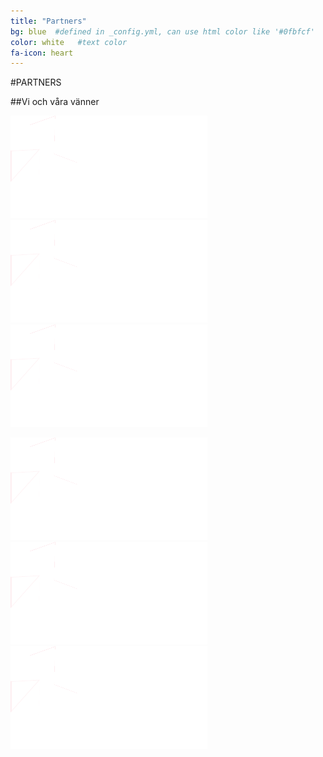 ```yaml
---
title: "Partners"
bg: blue  #defined in _config.yml, can use html color like '#0fbfcf'
color: white   #text color
fa-icon: heart
---
```


#PARTNERS

##Vi och våra vänner

<div class="small.column">
<img src="img/smart-norrkoping_white.png">
<img src="img/smart-norrkoping_white.png">
<img src="img/smart-norrkoping_white.png">
</div>

![logo1](img/smart-norrkoping_white.png)
![logo1](img/smart-norrkoping_white.png)
![logo1](img/smart-norrkoping_white.png)